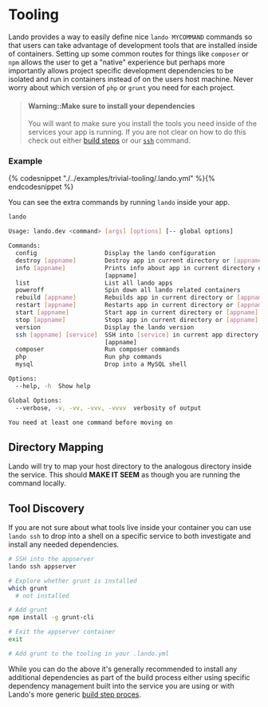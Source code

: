 Tooling
=======

Lando provides a way to easily define nice `lando MYCOMMAND` commands so that users can take advantage of development tools that are installed inside of containers. Setting up some common routes for things like `composer` or `npm` allows the user to get a "native" experience but perhaps more importantly allows project specific development dependencies to be isolated and run in containers instead of on the users host machine. Never worry about which version of `php` or `grunt` you need for each project.

> #### Warning::Make sure to install your dependencies
>
> You will want to make sure you install the tools you need inside of the services your app is running. If you are not clear on how to do this check out either [build steps](./../config/services.md#build-extras) or our [`ssh`](./../cli/ssh.md) command.

### Example

{% codesnippet "./../examples/trivial-tooling/.lando.yml" %}{% endcodesnippet %}

You can see the extra commands by running `lando` inside your app.

```bash
lando

Usage: lando.dev <command> [args] [options] [-- global options]

Commands:
  config                   Display the lando configuration
  destroy [appname]        Destroy app in current directory or [appname]
  info [appname]           Prints info about app in current directory or
                           [appname]
  list                     List all lando apps
  poweroff                 Spin down all lando related containers
  rebuild [appname]        Rebuilds app in current directory or [appname]
  restart [appname]        Restarts app in current directory or [appname]
  start [appname]          Start app in current directory or [appname]
  stop [appname]           Stops app in current directory or [appname]
  version                  Display the lando version
  ssh [appname] [service]  SSH into [service] in current app directory or
                           [appname]
  composer                 Run composer commands
  php                      Run php commands
  mysql                    Drop into a MySQL shell

Options:
  --help, -h  Show help                                                [boolean]

Global Options:
  --verbose, -v, -vv, -vvv, -vvvv  verbosity of output

You need at least one command before moving on
```

Directory Mapping
-----------------

Lando will try to map your host directory to the analogous directory inside the service. This should **MAKE IT SEEM** as though you are running the command locally.

Tool Discovery
--------------

If you are not sure about what tools live inside your container you can use `lando ssh` to drop into a shell on a specific service to both investigate and install any needed dependencies.

```bash
# SSH into the appserver
lando ssh appserver

# Explore whether grunt is installed
which grunt
  # not installed

# Add grunt
npm install -g grunt-cli

# Exit the appserver container
exit

# Add grunt to the tooling in your .lando.yml
```

While you can do the above it's generally recommended to install any additional dependencies as part of the build process either using specific dependency management built into the service you are using or with Lando's more generic [build step proces](./../config/services.md#build-extras).

